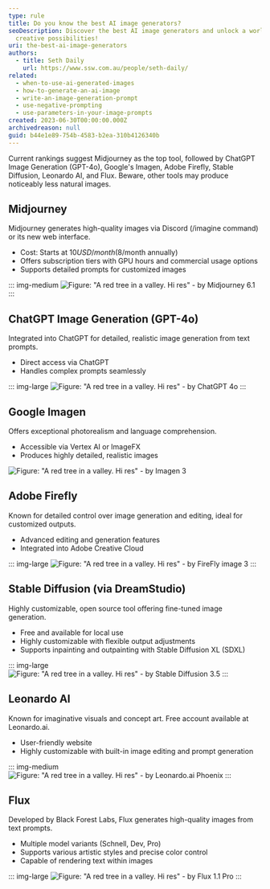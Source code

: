 ```yaml
---
type: rule
title: Do you know the best AI image generators?
seoDescription: Discover the best AI image generators and unlock a world of
  creative possibilities!
uri: the-best-ai-image-generators
authors:
  - title: Seth Daily
    url: https://www.ssw.com.au/people/seth-daily/
related:
  - when-to-use-ai-generated-images
  - how-to-generate-an-ai-image
  - write-an-image-generation-prompt
  - use-negative-prompting
  - use-parameters-in-your-image-prompts
created: 2023-06-30T00:00:00.000Z
archivedreason: null
guid: b44e1e89-754b-4583-b2ea-310b4126340b
---
```

Current rankings suggest Midjourney as the top tool, followed by ChatGPT Image Generation (GPT-4o), Google's Imagen, Adobe Firefly, Stable Diffusion, Leonardo AI, and Flux. Beware, other tools may produce noticeably less natural images.

<!--endintro-->

## Midjourney

Midjourney generates high-quality images via Discord (/imagine command) or its new web interface.

* Cost: Starts at $10 USD/month ($8/month annually)
* Offers subscription tiers with GPU hours and commercial usage options
* Supports detailed prompts for customized images

::: img-medium
![Figure: "A red tree in a valley. Hi res" - by Midjourney 6.1](red-tree-midjourney2.png)
:::

## ChatGPT Image Generation (GPT-4o)

Integrated into ChatGPT for detailed, realistic image generation from text prompts.

* Direct access via ChatGPT
* Handles complex prompts seamlessly

::: img-large
![Figure: "A red tree in a valley. Hi res" - by ChatGPT 4o](red-tree-dalle.png)
:::

## Google Imagen

Offers exceptional photorealism and language comprehension.

* Accessible via Vertex AI or ImageFX
* Produces highly detailed, realistic images

![Figure: "A red tree in a valley. Hi res" - by Imagen 3](imagen3.jpeg)



## Adobe Firefly

Known for detailed control over image generation and editing, ideal for customized outputs.

* Advanced editing and generation features
* Integrated into Adobe Creative Cloud

::: img-large
![Figure: "A red tree in a valley. Hi res" - by FireFly image 3](red-tree-dreamstudio.png)
:::

## Stable Diffusion (via DreamStudio)

Highly customizable, open source tool offering fine-tuned image generation.

* Free and available for local use
* Highly customizable with flexible output adjustments
* Supports inpainting and outpainting with Stable Diffusion XL (SDXL)

::: img-large
![Figure: "A red tree in a valley. Hi res" - by Stable Diffusion 3.5](red-tree-dreamstudio.png)
:::

## Leonardo AI

Known for imaginative visuals and concept art. Free account available at Leonardo.ai.

* User-friendly website
* Highly customizable with built-in image editing and prompt generation

::: img-medium
![Figure: "A red tree in a valley. Hi res" - by Leonardo.ai Phoenix](red-tree-leonardo.jpg)
:::

## Flux

Developed by Black Forest Labs, Flux generates high-quality images from text prompts.

* Multiple model variants (Schnell, Dev, Pro)
* Supports various artistic styles and precise color control
* Capable of rendering text within images

::: img-large
![Figure: "A red tree in a valley. Hi res" - by Flux 1.1 Pro](red-tree-dreamstudio.png)
:::
